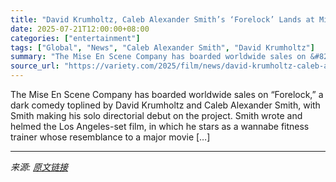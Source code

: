 ```yaml
---
title: "David Krumholtz, Caleb Alexander Smith’s ‘Forelock’ Lands at Mise En Scene for Worldwide Sales (EXCLUSIVE)"
date: 2025-07-21T12:00:00+08:00
categories: ["entertainment"]
tags: ["Global", "News", "Caleb Alexander Smith", "David Krumholtz"]
summary: "The Mise En Scene Company has boarded worldwide sales on &#8220;Forelock,&#8221; a dark comedy toplined by David Krumholtz and Caleb Alexander Smith, with Smith making his solo directorial debut on th"
source_url: "https://variety.com/2025/film/news/david-krumholtz-caleb-alexander-smith-forelock-mise-en-scene-1236465725/"
---
```


The Mise En Scene Company has boarded worldwide sales on &#8220;Forelock,&#8221; a dark comedy toplined by David Krumholtz and Caleb Alexander Smith, with Smith making his solo directorial debut on the project. Smith wrote and helmed the Los Angeles-set film, in which he stars as a wannabe fitness trainer whose resemblance to a major movie [&#8230;]

---

*来源: [原文链接](https://variety.com/2025/film/news/david-krumholtz-caleb-alexander-smith-forelock-mise-en-scene-1236465725/)*

